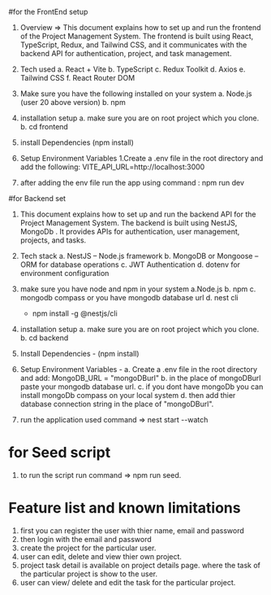 #for the FrontEnd setup
1. Overview => This document explains how to set up and run the frontend of the Project Management System.
The frontend is built using React, TypeScript, Redux, and Tailwind CSS, and it communicates with the backend API for authentication, project, and task management.

2. Tech used
  a. React + Vite
  b. TypeScript
  c. Redux Toolkit
  d. Axios
  e. Tailwind CSS
  f. React Router DOM

3. Make sure you have the following installed on your system
  a. Node.js (user 20 above version)
  b. npm 

4. installation setup
 a. make sure you are on root project which you clone.
 b. cd frontend

5. install Dependencies (npm install)
6. Setup Environment Variables 
  1.Create a .env file in the root directory and add the following: VITE_API_URL=http://localhost:3000
7. after adding the env file run the app using command : npm run dev


#for Backend set
 
1. This document explains how to set up and run the backend API for the Project Management System.
The backend is built using NestJS, MongoDb .
It provides APIs for authentication, user management, projects, and tasks.

2. Tech stack
 a. NestJS – Node.js framework
 b. MongoDB or Mongoose – ORM for database operations
 c. JWT Authentication
 d. dotenv for environment configuration

3. make sure you have node and npm in your system
 a.Node.js
 b. npm
 c. mongodb compass or you have mongodb database url
 d. nest cli
    - npm install -g @nestjs/cli

4. installation setup
 a. make sure you are on root project which you clone.
 b. cd backend

 5. Install Dependencies - (npm install)
 6. Setup Environment Variables - 
   a. Create a .env file in the root directory and add:
     MongoDB_URL = "mongoDBurl"
   b. in the place of mongoDBurl paste your mongodb database url.
   c. if you dont have mongoDb you can install mongoDb compass on your local system
   d. then add thier database connection string in the place of "mongoDBurl".
7. run the application used command => nest start --watch

# for Seed script
1. to run the script run command => npm run seed.


# Feature list and known limitations
1. first you can register the user with thier name, email and password
2. then login with the email and password
3. create the project for the particular user.
4. user can edit, delete and view thier own project.
5. project task detail is available on project details page. where the task of the particular project is show to the user.
6. user can view/ delete and edit the task for the particular project.




